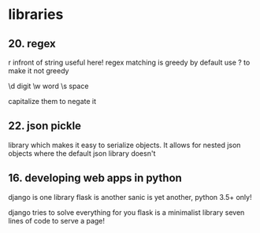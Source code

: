 # libraries

## 20. regex

r infront of string useful here!
regex matching is greedy by default
	use ? to make it not greedy

\d	digit
\w	word
\s	space

capitalize them to negate it

## 22. json pickle

library which makes it easy to serialize objects. It allows for nested json objects where the default json library doesn't

## 16. developing web apps in python

django is one library
flask is another
sanic is yet another, python 3.5+ only!

django tries to solve everything for you
flask is a minimalist library
	seven lines of code to serve a page!